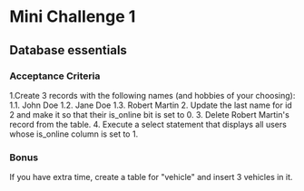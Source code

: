 # Mini Challenge 1

## Database essentials

### Acceptance Criteria

1.Create 3 records with the following names (and hobbies of your choosing):
1.1. John Doe
1.2. Jane Doe
1.3. Robert Martin
2. Update the last name for id 2 and make it so that their is_online bit is set to 0.
3. Delete Robert Martin's record from the table.
4. Execute a select statement that displays all users whose is_online column is set to 1.


### Bonus
If you have extra time, create a table for "vehicle" and insert 3 vehicles in it.